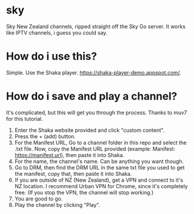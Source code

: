 # sky
Sky New Zealand channels, ripped straight off the Sky Go server. It works like IPTV channels, i guess you could say.

# How do i use this?
Simple. Use the Shaka player. https://shaka-player-demo.appspot.com/.

# How do i save and play a channel?
It's complicated, but this will get you through the process. Thanks to muv7 for this tutorial.
1. Enter the Shaka website provided and click "custom content".
2. Press the + (add) button.
3. For the Manifest URL, Go to a channel folder in this repo and select the .txt file. Now, copy the Manifest URL provided (example: Manifest: https://manifest.url), then paste it into Shaka.
4. For the name, the channel's name. Can be anything you want though.
5. Go to DRM, then find the DRM URL in the same txt file you used to get the manifest, copy that, then paste it into Shaka.
6. If you are outside of NZ (New Zealand), get a VPN and connect to it's NZ location. I recommend Urban VPN for Chrome, since it's completely free. (If you stop the VPN, the channel will stop working.)
7. You are good to go.
8. Play the channel by clicking "Play".
